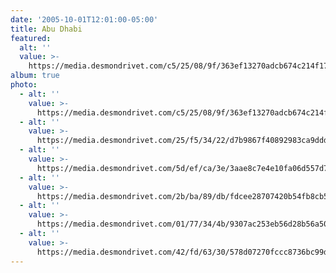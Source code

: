```yaml
---
date: '2005-10-01T12:01:00-05:00'
title: Abu Dhabi
featured:
  alt: ''
  value: >-
    https://media.desmondrivet.com/c5/25/08/9f/363ef13270adcb674c214f178d6184a5369d8b97224309669d594163.jpg
album: true
photo:
  - alt: ''
    value: >-
      https://media.desmondrivet.com/c5/25/08/9f/363ef13270adcb674c214f178d6184a5369d8b97224309669d594163.jpg
  - alt: ''
    value: >-
      https://media.desmondrivet.com/25/f5/34/22/d7b9867f40892983ca9ddd3d1831288b5a9477431de8a78b15289c42.jpg
  - alt: ''
    value: >-
      https://media.desmondrivet.com/5d/ef/ca/3e/3aae8c7e4e10fa06d557d77bbc85d1b970fde99b5fad161dc7df770e.jpg
  - alt: ''
    value: >-
      https://media.desmondrivet.com/2b/ba/89/db/fdcee28707420b54fb8cb532da4312a417030999879526b8892a2949.jpg
  - alt: ''
    value: >-
      https://media.desmondrivet.com/01/77/34/4b/9307ac253eb56d28b56a5024e6a2d7776b2b7d0a7668ccdee7bdf77f.jpg
  - alt: ''
    value: >-
      https://media.desmondrivet.com/42/fd/63/30/578d07270fccc8736bc99d963e6d231110afb2e152f1e18d94430899.jpg
---
```


